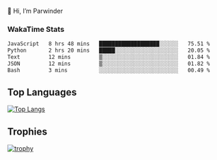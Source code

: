 👋 Hi, I’m Parwinder 

### WakaTime Stats

<!--START_SECTION:waka-->

```txt
JavaScript   8 hrs 48 mins   ███████████████████░░░░░░   75.51 %
Python       2 hrs 20 mins   █████░░░░░░░░░░░░░░░░░░░░   20.05 %
Text         12 mins         ▒░░░░░░░░░░░░░░░░░░░░░░░░   01.84 %
JSON         12 mins         ▒░░░░░░░░░░░░░░░░░░░░░░░░   01.82 %
Bash         3 mins          ░░░░░░░░░░░░░░░░░░░░░░░░░   00.49 %
```

<!--END_SECTION:waka-->

## Top Languages
[![Top Langs](https://github-readme-stats.vercel.app/api/top-langs/?username=officialprosingh&layout=donut-vertical)](https://github.com/anuraghazra/github-readme-stats)

## Trophies
[![trophy](https://github-profile-trophy.vercel.app/?username=officialprosingh)](https://github.com/ryo-ma/github-profile-trophy)
